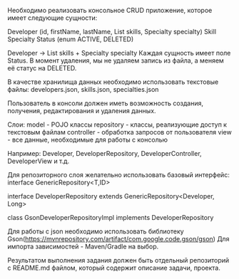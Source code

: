 Необходимо реализовать консольное CRUD приложение, которое имеет следующие сущности:

Developer (id, firstName, lastName, List<Skill> skills, Specialty specialty)
Skill
Specialty
Status (enum ACTIVE, DELETED)

Developer -> List<Skill> skills + Specialty specialty
Каждая сущность имеет поле Status. В момент удаления, мы не удаляем запись из файла, а меняем её статус на DELETED.

В качестве хранилища данных необходимо использовать текстовые файлы:
developers.json, skills.json, specialties.json

Пользователь в консоли должен иметь возможность создания, получения, редактирования и удаления данных.

Слои:
model - POJO клаcсы
repository - классы, реализующие доступ к текстовым файлам
controller - обработка запросов от пользователя
view - все данные, необходимые для работы с консолью



Например: Developer, DeveloperRepository, DeveloperController, DeveloperView и т.д.


Для репозиторного слоя желательно использовать базовый интерфейс:
interface GenericRepository<T,ID>

interface DeveloperRepository extends GenericRepository<Developer, Long>

class GsonDeveloperRepositoryImpl implements DeveloperRepository

Для работы с json необходимо использовать библиотеку Gson(https://mvnrepository.com/artifact/com.google.code.gson/gson)
Для импорта зависимостей - Maven/Gradle на выбор.

Результатом выполнения задания должен быть отдельный репозиторий с README.md файлом, который содержит описание задачи, проекта.
